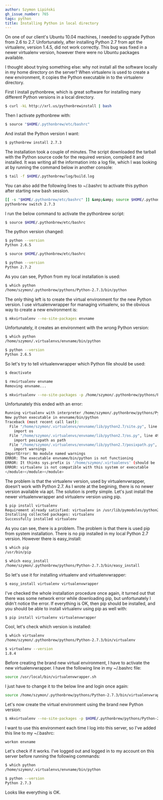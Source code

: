 ```yaml
---
author: Szymon Lipiński
gh_issue_number: 765
tags: python
title: Installing Python in local directory
---
```


On one of our client's Ubuntu 10.04 machines, I needed to upgrade Python
from 2.6 to 2.7. Unfortunately, after installing Python 2.7 from apt
the virtualenv, version 1.4.5, did not work
correctly. This bug was fixed in a newer virtualenv version, however
there were no Ubuntu packages available.

I thought about trying something else: why not install all the software
locally in my home directory on the server?
When virtualenv is used to create a new environment, it copies the
Python executable in to the virtualenv directory.

First I install pythonbrew, which is great software for
installing many different Python versions in a local directory.

```bash
$ curl -kL http://xrl.us/pythonbrewinstall | bash
```

Then I activate pythonbrew with:

```bash
$ source "$HOME/.pythonbrew/etc/bashrc"
```

And install the Python version I want:

```bash
$ pythonbrew install 2.7.3
```

The installation took a couple of minutes. The script downloaded the
tarball with the Python source code for the required version, compiled
it and installed.
It was writing all the information into a log file, which I was looking
at by running the command below in another console:

```bash
$ tail -f $HOME/.pythonbrew/log/build.log
```

You can also add the following lines to ~/.bashrc to activate this python after starting new bash session.

```bash
[[ -s "$HOME/.pythonbrew/etc/bashrc" ]] &amp;&amp; source $HOME/.pythonbrew/etc/bashrc
pythonbrew switch 2.7.3
```

I run the below command to activate the pythonbrew script:

```bash
$ source $HOME/.pythonbrew/etc/bashrc
```

The python version changed:

```bash
$ python --version
Python 2.6.5

$ source $HOME/.pythonbrew/etc/bashrc

$ python --version
Python 2.7.2
```

As you can see, Python from my local installation is used:

```bash
$ which python
/home/szymon/.pythonbrew/pythons/Python-2.7.3/bin/python
```

The only thing left is to create the virtual environment for the new
Python version. I use virtualenvwrapper for managing virtualenv, so the
obvious way to create a new environment is:

```bash
$ mkvirtualenv --no-site-packages envname
```

Unfortunately, it creates an environment with the wrong Python version:

```bash
$ which python
/home/szymon/.virtualenvs/envname/bin/python

$ python --version
Python 2.6.5
```

So let's try to tell virtualenvwrapper which Python file should be used:

```bash
$ deactivate

$ rmvirtualenv envname
Removing envname...

$ mkvirtualenv --no-site-packages -p /home/szymon/.pythonbrew/pythons/Python-2.7.3/bin/python envname
```

Unfortunately this ended with an error:

```bash
Running virtualenv with interpreter /home/szymon/.pythonbrew/pythons/Python-2.7.3/bin/python
New python executable in envname/bin/python
Traceback (most recent call last):
  File "/home/szymon/.virtualenvs/envname/lib/python2.7/site.py", line 67, in <module>
    import os
  File "/home/szymon/.virtualenvs/envname/lib/python2.7/os.py", line 49, in <module>
    import posixpath as path
  File "/home/szymon/.virtualenvs/envname/lib/python2.7/posixpath.py", line 17, in <module>
    import warnings
ImportError: No module named warnings
ERROR: The executable envname/bin/python is not functioning
ERROR: It thinks sys.prefix is '/home/szymon/.virtualenvs' (should be '/home/szymon/.virtualenvs/envname')
ERROR: virtualenv is not compatible with this system or executable
</module></module></module>
```

The problem is that the virtualenv version, used by virtualenvwrapper, doesn't work with Python 2.7. As I wrote at the begining, there is no newer version available via apt.
The solution is pretty simple. Let's just install the newer virtualenvwrapper and virtualenv version using pip.

```bash
$ pip install virtualenv
Requirement already satisfied: virtualenv in /usr/lib/pymodules/python2.6
Installing collected packages: virtualenv
Successfully installed virtualenv
```

As you can see, there is a problem. The problem is that there is used pip from system installation. There is no pip installed in my local Python 2.7 version. However there is easy_install:

```bash
$ which pip
/usr/bin/pip

$ which easy_install
/home/szymon/.pythonbrew/pythons/Python-2.7.3/bin/easy_install
```

So let's use it for installing virtualenv and virtualenvwrapper:

```bash
$ easy_install virtualenv virtualenvwrapper
```


I've checked the whole installation procedure once again, it turned out that there was some network error while downloading pip, but unfortunately I didn't notice the error. If everything is OK, then pip should be installed, and you should be able to install virtualenv using pip as well with:

```bash
$ pip install virtualenv virtualenvwrapper
```

Cool, let's check which version is installed:

```bash
$ which virtualenv
/home/szymon/.pythonbrew/pythons/Python-2.7.3/bin/virtualenv

$ virtualenv --version
1.8.4
```

Before creating the brand new virtual environment, I have to activate the new virtualenvwrapper. I have the following line in my ~/.bashrc file:

```bash
source /usr/local/bin/virtualenvwrapper.sh
```

I just have to change it to the below line and login once again:

```bash
source /home/szymon/.pythonbrew/pythons/Python-2.7.3/bin/virtualenvwrapper.sh
```

Let's now create the virtual environment using the brand new Python version:

```bash
$ mkvirtualenv --no-site-packages -p $HOME/.pythonbrew/pythons/Python-2.7.3/bin/python envname
```

I want to use this environment each time I log into this server, so I've added this line to my ~/.bashrc:

```bash
workon envname
```

Let's check if it works. I've logged out and logged in to my account on this server before running the following commands:

```bash
$ which python
/home/szymon/.virtualenvs/envname/bin/python

$ python --version
Python 2.7.3
```

Looks like everything is OK.
